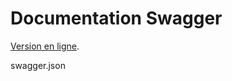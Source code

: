 # Documentation Swagger

[Version en ligne](http://chantiers.hq.isogeo.fr:1080/docs/Isogeo.Api/latest/Api.V1/).


<swagger>swagger.json</swagger>



